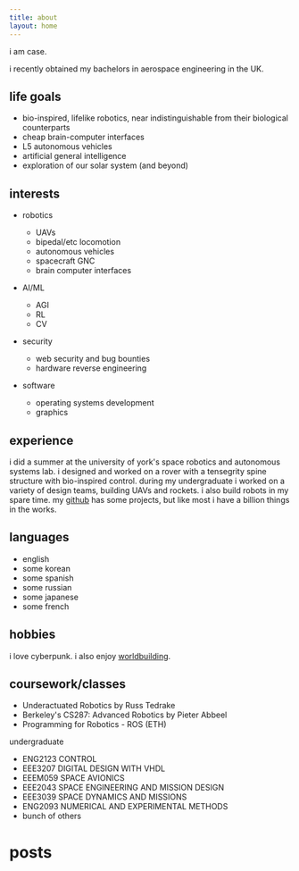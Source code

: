 ```yaml
---
title: about 
layout: home 
---
```


i am case.

i recently obtained my bachelors in aerospace engineering in the UK.

## life goals

* bio-inspired, lifelike robotics, near indistinguishable from their biological counterparts
* cheap brain-computer interfaces
* L5 autonomous vehicles
* artificial general intelligence
* exploration of our solar system (and beyond)


## interests

* robotics
    - UAVs
    - bipedal/etc locomotion
    - autonomous vehicles
    - spacecraft GNC
    - brain computer interfaces

* AI/ML
    - AGI
    - RL
    - CV

* security
    - web security and bug bounties
    - hardware reverse engineering

* software
    - operating systems development
    - graphics 


## experience

i did a summer at the university of york's space robotics and autonomous systems lab. i designed and worked on a rover with a tensegrity spine structure with bio-inspired control. during my undergraduate i worked on a variety of design teams, building UAVs and rockets. i also build robots in my spare time. my [github](https://github.com/onlycase) has some projects, but like most i have a billion things in the works.

## languages

* english
* some korean
* some spanish
* some russian
* some japanese
* some french

## hobbies

i love cyberpunk. i also enjoy [worldbuilding](https://onlycase.github.io/worldbuilding/).


## coursework/classes

* Underactuated Robotics by Russ Tedrake
* Berkeley's CS287: Advanced Robotics by Pieter Abbeel
* Programming for Robotics - ROS (ETH)

undergraduate
* ENG2123 CONTROL
* EEE3207 DIGITAL DESIGN WITH VHDL
* EEEM059 SPACE AVIONICS
* EEE2043 SPACE ENGINEERING AND MISSION DESIGN
* EEE3039 SPACE DYNAMICS AND MISSIONS
* ENG2093 NUMERICAL AND EXPERIMENTAL METHODS
* bunch of others

# posts

